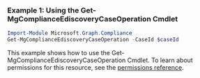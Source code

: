 ### Example 1: Using the Get-MgComplianceEdiscoveryCaseOperation Cmdlet
```powershell
Import-Module Microsoft.Graph.Compliance
Get-MgComplianceEdiscoveryCaseOperation -CaseId $caseId
```
This example shows how to use the Get-MgComplianceEdiscoveryCaseOperation Cmdlet.
To learn about permissions for this resource, see the [permissions reference](/graph/permissions-reference).
